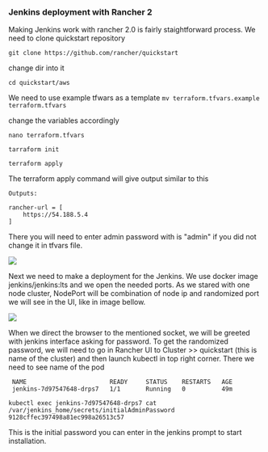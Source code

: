 ### Jenkins deployment with Rancher 2 ###

Making Jenkins work with rancher 2.0 is fairly staightforward process. We need to clone quickstart repository 

```git clone https://github.com/rancher/quickstart```

change dir into it 

```
cd quickstart/aws
```

We need to use example tfwars as a template
```mv terraform.tfvars.example terraform.tfvars```


change the variables accordingly 
```
nano terraform.tfvars
```


```
tarraform init

terraform apply
```
The terraform apply command will give output similar to this 
```
Outputs:

rancher-url = [
    https://54.188.5.4
]
```

There you will need to enter admin password with is "admin" if you did not change it in tfvars file. 

![](Deploy.gif)

Next we need to make a deployment for the Jenkins. We use docker image jenkins/jenkins:lts and we open the needed ports. As we stared with one node cluster, NodePort will be combination of node ip and randomized port we will see in the UI, like in image bellow. 

![](docker-image.png)


When we direct the browser to the mentioned socket, we will be greeted with jenkins interface asking for password. To get the randomized password, we will need to go in Rancher UI to Cluster >> quickstart (this is name of the cluster) and then launch kubectl in top right corner. There we need to see name of the pod




``` kubectl get pod
 NAME                       READY     STATUS    RESTARTS   AGE
 jenkins-7d97547648-drps7   1/1       Running   0          49m 

```


```
kubectl exec jenkins-7d97547648-drps7 cat /var/jenkins_home/secrets/initialAdminPassword
9128cffec397498a81ec998a26513c57
```

This is the initial password you can enter in the jenkins prompt to start installation. 
